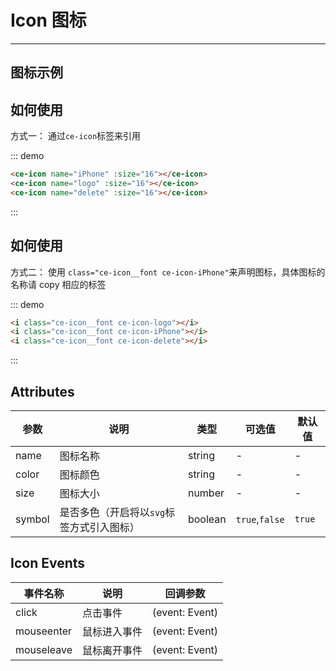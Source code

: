 # Icon 图标

<!-- {.md} -->

---

<!-- {.md} -->

## 图标示例

<!-- {.md} -->

<ce-icon-demo></ce-icon-demo>

## 如何使用

<!-- {.md} -->

方式一：<!-- {.md} -->
通过<!-- {.md} -->`ce-icon`标签来引用

<ce-icon-demo1></ce-icon-demo1>
::: demo

```html
<ce-icon name="iPhone" :size="16"></ce-icon>
<ce-icon name="logo" :size="16"></ce-icon>
<ce-icon name="delete" :size="16"></ce-icon>
```

:::

## 如何使用

<!-- {.md} -->

方式二：<!-- {.md} -->
使用 <!-- {.md} -->`class="ce-icon__font ce-icon-iPhone"`来声明图标，具体图标的名称请 copy 相应的标签

<ce-icon-demo1></ce-icon-demo1>
::: demo

```html
<i class="ce-icon__font ce-icon-logo"></i>
<i class="ce-icon__font ce-icon-iPhone"></i>
<i class="ce-icon__font ce-icon-delete"></i>
```

:::

## Attributes

<!-- {.md} -->

| 参数   | 说明                                      | 类型    | 可选值         | 默认值 |
| ------ | ----------------------------------------- | ------- | -------------- | ------ |
| name   | 图标名称                                  | string  | -              | -      |
| color  | 图标颜色                                  | string  | -              | -      |
| size   | 图标大小                                  | number  | -              | -      |
| symbol | 是否多色（开启将以`svg`标签方式引入图标） | boolean | `true`,`false` | `true` |

## Icon Events

<!-- {.md} -->

| 事件名称   | 说明         | 回调参数       |
| ---------- | ------------ | -------------- |
| click      | 点击事件     | (event: Event) |
| mouseenter | 鼠标进入事件 | (event: Event) |
| mouseleave | 鼠标离开事件 | (event: Event) |
